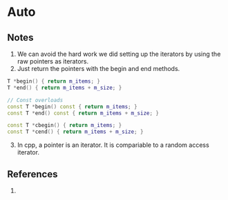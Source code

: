 # Auto

## Notes
1. We can avoid the hard work we did setting up the iterators by using the raw pointers as iterators.
2. Just return the pointers with the begin and end methods.

```cpp
T *begin() { return m_items; }
T *end() { return m_items + m_size; }

// Const overloads
const T *begin() const { return m_items; }
const T *end() const { return m_items + m_size; }

const T *cbegin() { return m_items; }
const T *cend() { return m_items + m_size; }
```

3. In cpp, a pointer is an iterator. It is compariable to a random access iterator. 

## References

1. 

